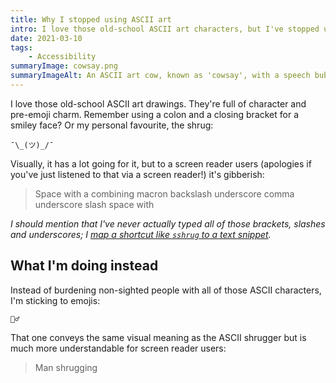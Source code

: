 ```yaml
---
title: Why I stopped using ASCII art
intro: I love those old-school ASCII art characters, but I've stopped using them as they're not accessible.
date: 2021-03-10
tags:
    - Accessibility
summaryImage: cowsay.png
summaryImageAlt: An ASCII art cow, known as 'cowsay', with a speech bubble saying "Emojis are more accessible than ASCII art".
---
```


I love those old-school ASCII art drawings. They're full of character and pre-emoji charm. Remember using a colon and a closing bracket for a smiley face? Or my personal favourite, the shrug:

```
¯\_(ツ)_/¯
```

Visually, it has a lot going for it, but to a screen reader users (apologies if you've just listened to that via a screen reader!) it's gibberish:

> Space with a combining macron backslash underscore comma underscore slash space with

<i>I should mention that I've never actually typed all of those brackets, slashes and underscores; I [map a shortcut like `sshrug` to a text snippet](/blog/text-snippets-on-apple-devices).</i>


## What I'm doing instead

Instead of burdening non-sighted people with all of those ASCII characters, I'm sticking to emojis:

```
🤷‍♂️
```

That one conveys the same visual meaning as the ASCII shrugger but is much more understandable for screen reader users:

> Man shrugging
